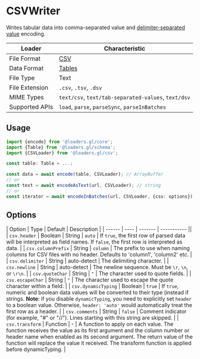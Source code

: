 # CSVWriter

Writes tabular data into comma-separated value and [delimiter-separated value](https://en.wikipedia.org/wiki/Delimiter-separated_values) encoding.

| Loader         | Characteristic                                      |
| -------------- | --------------------------------------------------- |
| File Format    | [CSV](/docs/modules/csv/formats/csv)                |
| Data Format    | [Tables](/docs/specifications/category-table)       |
| File Type      | Text                                                |
| File Extension | `.csv`, `.tsv`, `.dsv`                              |
| MIME Types     | `text/csv`, `text/tab-separated-values`, `text/dsv` |
| Supported APIs | `load`, `parse`, `parseSync`, `parseInBatches`      |

## Usage

```typescript
import {encode} from '@loaders.gl/core';
import {Table} from '@loaders.gl/schema';
import {CSVLoader} from '@loaders.gl/csv';

const table: Table = ...;

const data = await encode(table, CSVLoader); // ArrayBuffer
// or
const text = await encodeAsText(url, CSVLoader); // string
// or
const iterator = await encodeInBatches(url, CSVLoader, {csv: options}); // Iterable<ArrayBuffer>
```

## Options

| Option | Type | Default | Description |
| ------ | ---- | ------- | ----------- ||
| `csv.header`        | Boolean \| String | `auto`      | If `true`, the first row of parsed data will be interpreted as field names. If `false`, the first row is interpreted as data.                                                                                                                                                                   |
| `csv.columnPrefix`  | String            | `column`    | The prefix to use when naming columns for CSV files with no header. Defaults to 'column1', 'column2' etc.                                                                                                                                                                                       |
| `csv.delimiter`     | String            | auto-detect | The delimiting character.                                                                                                                                                                                                                                                                       |
| `csv.newline`       | String            | auto-detect | The newline sequence. Must be `\r`, `\n`, or `\r\n`.                                                                                                                                                                                                                                            |
| `csv.quoteChar`     | String            | `"`         | The character used to quote fields.                                                                                                                                                                                                                                                             |
| `csv.escapeChar`    | String            | `"`         | The character used to escape the quote character within a field.                                                                                                                                                                                                                                |
| `csv.dynamicTyping` | Boolean           | `true`      | If `true`, numeric and boolean data values will be converted to their type (instead if strings. **Note**: if you disable `dynamicTyping`, you need to explicitly set `header` to a boolean value. Otherwise, `header: 'auto'` would automatically treat the first row as a header.              |
| `csv.comments`      | String            | `false`     | Comment indicator (for example, "#" or "//"). Lines starting with this string are skipped.                                                                                                                                                                                                      |
| `csv.transform`     | Function          | -           | A function to apply on each value. The function receives the value as its first argument and the column number or header name when enabled as its second argument. The return value of the function will replace the value it received. The transform function is applied before dynamicTyping. |
